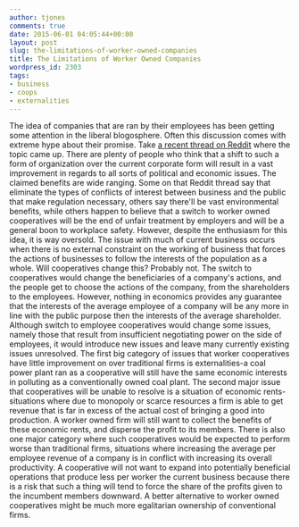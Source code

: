 ```yaml
---
author: tjones
comments: true
date: 2015-06-01 04:05:44+00:00
layout: post
slug: the-limitations-of-worker-owned-companies
title: The Limitations of Worker Owned Companies
wordpress_id: 2303
tags:
- business
- coops
- externalities
---
```


The idea of companies that are ran by their employees has been getting some attention in the liberal blogosphere. Often this discussion comes with extreme hype about their promise. Take [a recent thread on Reddit](https://www.reddit.com/r/EnoughLibertarianSpam/comments/37cbxv/hey_you_earnest_socialists_has_this_ancap_got_a/) where the topic came up. There are plenty of people who think that a shift to such a form of organization over the current corporate form will result in a vast improvement in regards to all sorts of political and economic issues. The claimed benefits are wide ranging. Some on that Reddit thread say that eliminate the types of conflicts of interest between business and the public that make regulation necessary, others say there'll be vast environmental benefits, while others happen to believe that a switch to worker owned cooperatives will be the end of unfair treatment by employers and will be a general boon to workplace safety. However, despite the enthusiasm for this idea, it is way oversold. The issue with much of current business occurs when there is no external constraint on the working of business that forces the actions of businesses to follow the interests of the population as a whole. Will cooperatives change this? Probably not. The switch to cooperatives would change the beneficiaries of a company's actions, and the people get to choose the actions of the company, from the shareholders to the employees. However, nothing in economics provides any guarantee that the interests of the average employee of a company will be any more in line with the public purpose then the interests of the average shareholder. Although switch to employee cooperatives would change some issues, namely those that result from insufficient negotiating power on the side of employees, it would introduce new issues and leave many currently existing issues unresolved. The first big category of issues that worker cooperatives have little improvement on over traditional firms is externalities-a coal power plant ran as a cooperative will still have the same economic interests in polluting as a conventionally owned coal plant. The second major issue that cooperatives will be unable to resolve is a situation of economic rents-situations where due to monopoly or scarce resources a firm is able to get revenue that is far in excess of the actual cost of bringing a good into production. A worker owned firm will still want to collect the benefits of these economic rents, and disperse the profit to its members. There is also one major category where such cooperatives would be expected to perform worse than traditional firms, situations where increasing the average per employee revenue of a company is in conflict with increasing its overall productivity. A cooperative will not want to expand into potentially beneficial operations that produce less per worker the current business because there is a risk that such a thing will tend to force the share of the profits given to the incumbent members downward. A better alternative to worker owned cooperatives might be much more egalitarian ownership of conventional firms.
